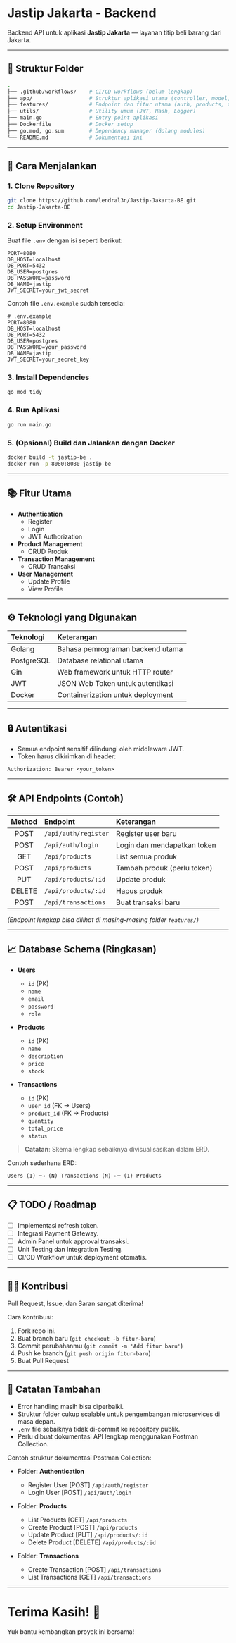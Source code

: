 # Jastip Jakarta - Backend

Backend API untuk aplikasi **Jastip Jakarta** — layanan titip beli barang dari Jakarta.

---

## 📂 Struktur Folder

```bash
.
├── .github/workflows/    # CI/CD workflows (belum lengkap)
├── app/                  # Struktur aplikasi utama (controller, model, repository, service)
├── features/             # Endpoint dan fitur utama (auth, products, transactions, users)
├── utils/                # Utility umum (JWT, Hash, Logger)
├── main.go               # Entry point aplikasi
├── Dockerfile            # Docker setup
├── go.mod, go.sum        # Dependency manager (Golang modules)
└── README.md             # Dokumentasi ini
```

---

## 🚀 Cara Menjalankan

### 1. Clone Repository
```bash
git clone https://github.com/lendral3n/Jastip-Jakarta-BE.git
cd Jastip-Jakarta-BE
```

### 2. Setup Environment
Buat file `.env` dengan isi seperti berikut:

```dotenv
PORT=8080
DB_HOST=localhost
DB_PORT=5432
DB_USER=postgres
DB_PASSWORD=password
DB_NAME=jastip
JWT_SECRET=your_jwt_secret
```

Contoh file `.env.example` sudah tersedia:
```dotenv
# .env.example
PORT=8080
DB_HOST=localhost
DB_PORT=5432
DB_USER=postgres
DB_PASSWORD=your_password
DB_NAME=jastip
JWT_SECRET=your_secret_key
```

### 3. Install Dependencies
```bash
go mod tidy
```

### 4. Run Aplikasi
```bash
go run main.go
```

### 5. (Opsional) Build dan Jalankan dengan Docker
```bash
docker build -t jastip-be .
docker run -p 8080:8080 jastip-be
```

---

## 📚 Fitur Utama

- **Authentication**
  - Register
  - Login
  - JWT Authorization
- **Product Management**
  - CRUD Produk
- **Transaction Management**
  - CRUD Transaksi
- **User Management**
  - Update Profile
  - View Profile

---

## ⚙️ Teknologi yang Digunakan

| Teknologi | Keterangan |
| :-------- | :--------- |
| Golang    | Bahasa pemrograman backend utama |
| PostgreSQL| Database relational utama |
| Gin       | Web framework untuk HTTP router |
| JWT       | JSON Web Token untuk autentikasi |
| Docker    | Containerization untuk deployment |

---

## 🔒 Autentikasi

- Semua endpoint sensitif dilindungi oleh middleware JWT.
- Token harus dikirimkan di header:

```http
Authorization: Bearer <your_token>
```

---

## 🛠️ API Endpoints (Contoh)

| Method | Endpoint              | Keterangan                   |
| :----: | :-------------------- | :---------------------------- |
| POST   | `/api/auth/register`   | Register user baru            |
| POST   | `/api/auth/login`      | Login dan mendapatkan token   |
| GET    | `/api/products`        | List semua produk             |
| POST   | `/api/products`        | Tambah produk (perlu token)    |
| PUT    | `/api/products/:id`    | Update produk                 |
| DELETE | `/api/products/:id`    | Hapus produk                  |
| POST   | `/api/transactions`    | Buat transaksi baru            |

*(Endpoint lengkap bisa dilihat di masing-masing folder `features/`)*

---

## 📈 Database Schema (Ringkasan)

- **Users**
  - `id` (PK)
  - `name`
  - `email`
  - `password`
  - `role`

- **Products**
  - `id` (PK)
  - `name`
  - `description`
  - `price`
  - `stock`

- **Transactions**
  - `id` (PK)
  - `user_id` (FK -> Users)
  - `product_id` (FK -> Products)
  - `quantity`
  - `total_price`
  - `status`

> **Catatan**: Skema lengkap sebaiknya divisualisasikan dalam ERD.

Contoh sederhana ERD:

```plaintext
Users (1) ─→ (N) Transactions (N) ←─ (1) Products
```

---

## 📋 TODO / Roadmap

- [ ] Implementasi refresh token.
- [ ] Integrasi Payment Gateway.
- [ ] Admin Panel untuk approval transaksi.
- [ ] Unit Testing dan Integration Testing.
- [ ] CI/CD Workflow untuk deployment otomatis.

---

## 👨‍💼 Kontribusi

Pull Request, Issue, dan Saran sangat diterima!

Cara kontribusi:
1. Fork repo ini.
2. Buat branch baru (`git checkout -b fitur-baru`)
3. Commit perubahanmu (`git commit -m 'Add fitur baru'`)
4. Push ke branch (`git push origin fitur-baru`)
5. Buat Pull Request

---

## 📢 Catatan Tambahan

- Error handling masih bisa diperbaiki.
- Struktur folder cukup scalable untuk pengembangan microservices di masa depan.
- `.env` file sebaiknya tidak di-commit ke repository publik.
- Perlu dibuat dokumentasi API lengkap menggunakan Postman Collection.

Contoh struktur dokumentasi Postman Collection:

- Folder: **Authentication**
  - Register User [POST] `/api/auth/register`
  - Login User [POST] `/api/auth/login`

- Folder: **Products**
  - List Products [GET] `/api/products`
  - Create Product [POST] `/api/products`
  - Update Product [PUT] `/api/products/:id`
  - Delete Product [DELETE] `/api/products/:id`

- Folder: **Transactions**
  - Create Transaction [POST] `/api/transactions`
  - List Transactions [GET] `/api/transactions`

---

# Terima Kasih! 🚀

Yuk bantu kembangkan proyek ini bersama!
